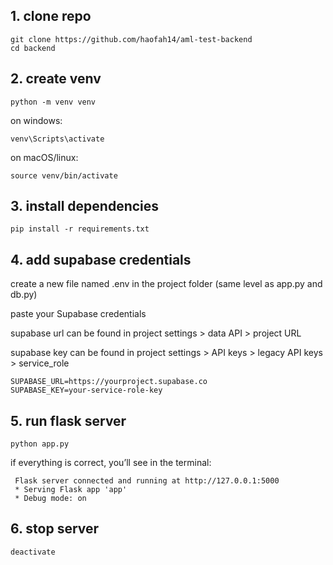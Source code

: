 ## 1. clone repo

```
git clone https://github.com/haofah14/aml-test-backend
cd backend
```

## 2. create venv

```
python -m venv venv
```

on windows:

```
venv\Scripts\activate
```

on macOS/linux:

```
source venv/bin/activate
```

## 3. install dependencies

```
pip install -r requirements.txt
```

## 4. add supabase credentials

create a new file named .env in the project folder (same level as app.py and db.py)

paste your Supabase credentials

supabase url can be found in project settings > data API > project URL

supabase key can be found in project settings > API keys > legacy API keys > service_role 

```
SUPABASE_URL=https://yourproject.supabase.co
SUPABASE_KEY=your-service-role-key
```

## 5. run flask server

```
python app.py
```

if everything is correct, you’ll see in the terminal:

```
 Flask server connected and running at http://127.0.0.1:5000
 * Serving Flask app 'app'
 * Debug mode: on
```

## 6. stop server

```
deactivate
```